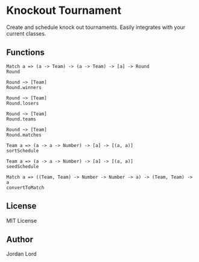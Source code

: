 # Knockout Tournament

Create and schedule knock out tournaments. Easily integrates with your current
classes.

## Functions

```
Match a => (a -> Team) -> (a -> Team) -> [a] -> Round
Round

Round ~> [Team]
Round.winners

Round ~> [Team]
Round.losers

Round ~> [Team]
Round.teams

Round ~> [Team]
Round.matches

Team a => (a -> a -> Number) -> [a] -> [(a, a)]
sortSchedule

Team a => (a -> a -> Number) -> [a] -> [(a, a)]
seedSchedule

Match a => ((Team, Team) -> Number -> Number -> a) -> (Team, Team) -> a
convertToMatch
```

## License

MIT License

## Author

Jordan Lord
